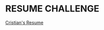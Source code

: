 # RESUME CHALLENGE #

[Cristian's Resume](https://cmresume.cr1st1anlinux.net/)

<!-- 
## **1. Certification** ##
- Your resume needs to have at least AWS Cloud Practitioner certification on it.
- This is an introductory certification that orients you on the industry-leading AWS cloud – if you have a more advanced AWS cert.
  
## **2. HTML** ##
- Your resume needs to be written in `HTML`. Not a Word doc, not a PDF.

## **3. CSS** ##
- Your resume needs to be styled with `CSS`.
- It doesn’t have to be fancy. But we need to see something other than raw HTML when we open the webpage.

## **4. Static Website** ##
- Your `HTML` resume should be deployed online as an Amazon `S3` static website.

## **5. HTTPS** ## 
- The `S3` website URL should use HTTPS for security.
- You will need to use Amazon `CloudFront` to help with this.

## **6. DNS** ## 
- Point a custom DNS domain name to the CloudFront distribution, so your resume can be accessed at something like my-c00l-resume-website.com.
- You can use Amazon `Route53` or any other DNS provider for this.
- A domain name usually costs about ten bucks to register.

## **7. Create a Counter (use `Javascript` or `Python`)** ##
- Your resume webpage should include a visitor counter that displays how many people have accessed the site.
- You will need to write a bit of `Javascript` to make this happen.

## **8. Database** ##
- The visitor counter will need to retrieve and update its count in a database somewhere.
- I suggest you use `DynamoDB` for this.
- (Use on-demand pricing for the database and you’ll pay essentially nothing, unless you store or retrieve much more data than this project requires.)

## **9. `API`** ##
- Do not communicate directly with `DynamoDB` from your `Javascript` code.
- Instead, you will need to create an `API` that accepts requests from your web app and communicates with the database.
- I suggest using `AWS API Gateway` and `AWS Lambda` services for this.

## **10. Python** ##
- You will need to write a bit of code in the Lambda function;
- you could use more `Javascript`, but it would be better for our purposes to explore `Python` – a common language used in back-end programs and scripts – and its `Boto3` library for `AWS`.

## **11. Tests** ##
- You should also include some tests for your Python code.

## **12. Infrastructure as Code (IaC)** ##
- You should not be configuring your `API` resources – the `DynamoDB` table, the `API Gateway`, the Lambda function – manually, by clicking around in the AWS console.
- Instead, define them in an AWS Serverless Application Model (`SAM`) template and deploy them using the `AWS SAM CLI`.

## **13. Source Control/Mangement Configuration** ##
- You do not want to be updating either your back-end API or your front-end website by making calls from your laptop, though.
- You want them to update automatically whenever you make a change to the code.
- Create a `GitHub` repository for your backend code.

## **14. CI/CD (Back end)** ##
- Set up `GitHub Actions` such that when you push an update to your Serverless Application Model template or `Python` code, your `Python` tests get run.
- If the tests pass, the `SAM` application should get packaged and deployed to `AWS`.

## **15. CI/CD (Front end)** ##
- Create a second `GitHub` repository for your website code. Create `GitHub Actions` such that when you push new website code, the `S3` bucket automatically gets updated
- (You may need to invalidate your `CloudFront` cache/distrubution in the code as well.)
- **Important note:** _DO NOT commit AWS credentials!_

## **16. Blog Post** ##
 + Finally, in the text of your resume, you should link a short blog post describing some things you learned while working on this project. `Dev.to` or `Hashnode` are great places to publish if you don’t have your own blog.
 -->
